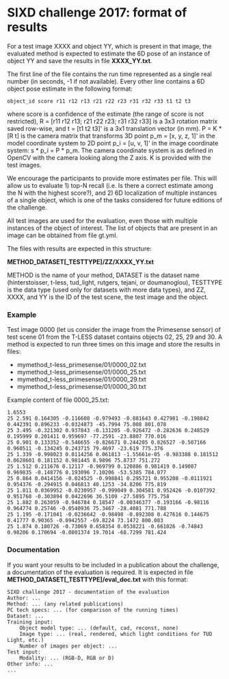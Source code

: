 # SIXD challenge 2017: format of results


For a test image XXXX and object YY, which is present in that image, the
evaluated method is expected to estimate the 6D pose of an instance of object YY
and save the results in file **XXXX\_YY.txt**.

The first line of the file contains the run time represented as a single real
number (in seconds, -1 if not available). Every other line contains a 6D object
pose estimate in the following format:

```
object_id score r11 r12 r13 r21 r22 r23 r31 r32 r33 t1 t2 t3
```

where score is a confidence of the estimate (the range of score is not
restricted), R = [r11 r12 r13; r21 r22 r23; r31 r32 r33] is a 3x3 rotation
matrix saved row-wise, and t = [t1 t2 t3]' is a 3x1 translation vector (in mm).
P = K * [R t] is the camera matrix that transforms 3D point p\_m = [x, y, z, 1]'
in the model coordinate system to 2D point p\_i = [u, v, 1]' in the image
coordinate system: s * p\_i = P * p\_m. The camera coordinate system is as
defined in OpenCV with the camera looking along the Z axis. K is provided with
the test images.

We encourage the participants to provide more estimates per file. This will
allow us to evaluate 1) top-N recall (i.e. Is there a correct estimate among the
N with the highest score?), and 2) 6D localization of multiple instances of a
single object, which is one of the tasks considered for future editions of the
challenge.

All test images are used for the evaluation, even those with multiple instances
of the object of interest. The list of objects that are present in an image can
be obtained from file gt.yml.

The files with results are expected in this structure:

**METHOD\_DATASET[\_TESTTYPE]/ZZ/XXXX\_YY.txt**

METHOD is the name of your method, DATASET is the dataset name (hinterstoisser,
t-less, tud_light, rutgers, tejani, or doumanoglou), TESTTYPE is the data type
(used only for datasets with more data types), and ZZ, XXXX, and YY is the ID of
the test scene, the test image and the object.


### Example

Test image 0000 (let us consider the image from the Primesense sensor) of test
scene 01 from the T-LESS dataset contains objects 02, 25, 29 and 30. A method
is expected to run three times on this image and store the results in files:

- mymethod_t-less_primesense/01/0000\_02.txt
- mymethod_t-less_primesense/01/0000\_25.txt
- mymethod_t-less_primesense/01/0000\_29.txt
- mymethod_t-less_primesense/01/0000\_30.txt

Example content of file 0000_25.txt:
```
1.6553
25 2.591 0.164305 -0.116608 -0.979493 -0.881643 0.427981 -0.198842 0.442391 0.896233 -0.0324873 -45.7994 75.008 801.078
25 3.495 -0.321302 0.937843 -0.131205 -0.926472 -0.282636 0.248529 0.195999 0.201411 0.959697 -77.2591 -23.8807 770.016
25 0.901 0.133352 -0.546655 -0.826671 0.244205 0.826527 -0.507166 0.960511 -0.134245 0.243715 79.4697 -23.619 775.376
25 1.339 -0.998023 0.0114256 0.061813 -1.55661e-05 -0.983388 0.181512 0.0628601 0.181152 0.981445 8.9896 75.8737 751.272
25 1.512 0.211676 0.12117 -0.969799 0.120886 0.981419 0.149007 0.969835 -0.148776 0.193096 7.10206 -53.5385 784.077
25 0.864 0.0414156 -0.024525 -0.998841 0.295721 0.955208 -0.0111921 0.954376 -0.294915 0.046813 40.1253 -34.8206 775.819
25 1.811 0.0369952 -0.0230957 -0.999049 0.304581 0.952426 -0.0107392 0.951768 -0.303894 0.0422696 36.5109 -27.5895 775.758
25 1.882 0.263059 -0.946784 0.18547 -0.00346377 -0.193166 -0.98116 0.964774 0.25746 -0.0540936 75.3467 -28.4081 771.788
25 1.195 -0.171041 -0.0236642 -0.98498 -0.892308 0.427616 0.144675 0.41777 0.90365 -0.0942557 -69.8224 73.1472 800.083
25 1.874 0.180726 -0.73069 0.658354 0.0538221 -0.661026 -0.74843 0.98206 0.170694 -0.0801374 19.7014 -68.7299 781.424
```


### Documentation

If you want your results to be included in a publication about the challenge,
a documentation of the evaluation is required. It is expected in file
**METHOD\_DATASET[\_TESTTYPE]/eval_doc.txt** with this format:

```
SIXD challenge 2017 - documentation of the evaluation
Author: ...
Method: ... (any related publications)
PC tech specs: ... (for comparison of the running times)
Dataset: ...
Training input:
    Object model type: ... (default, cad, reconst, none)
    Image type: ... (real, rendered, which light conditions for TUD Light, etc.)
    Number of images per object: ...
Test input:
    Modality: ... (RGB-D, RGB or D)
Other info: ...
...
```
